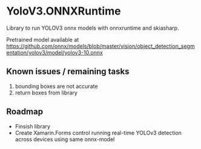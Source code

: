 # YoloV3.ONNXRuntime
Library to run YOLOV3 onnx models with onnxruntime and skiasharp.

Pretrained model available at https://github.com/onnx/models/blob/master/vision/object_detection_segmentation/yolov3/model/yolov3-10.onnx

## Known issues / remaining tasks
1. bounding boxes are not accurate
2. return boxes from library


## Roadmap
- Finsish library
- Create Xamarin.Forms control running real-time YOLOv3 detection across devices using same onnx-model
